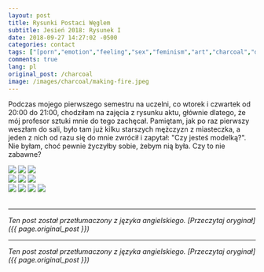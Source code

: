 ```yaml
---
layout: post
title: Rysunki Postaci Węglem
subtitle: Jesień 2018: Rysunek I
date: 2018-09-27 14:27:02 -0500
categories: contact
tags: ["[porn","emotion","feeling","sex","feminism","art","charcoal","drawing","creativity]"]
comments: true
lang: pl
original_post: /charcoal
image: /images/charcoal/making-fire.jpeg
---
```




Podczas mojego pierwszego semestru na uczelni, co wtorek i czwartek od 20:00 do 21:00, chodziłam na zajęcia z rysunku aktu, głównie dlatego, że mój profesor sztuki mnie do tego zachęcał. Pamiętam, jak po raz pierwszy weszłam do sali, było tam już kilku starszych mężczyzn z miasteczka, a jeden z nich od razu się do mnie zwrócił i zapytał: "Czy jesteś modelką?". Nie byłam, choć pewnie życzyłby sobie, żebym nią była. Czy to nie zabawne?
<!-- more -->
<div class="row">
  <div class="column">
    <img src="/images/charcoal/drama.jpeg">
    <img src="/images/charcoal/meditate.jpeg">
    <img src="/images/charcoal/hungover.jpeg">
  </div>
  <div class="column">
    <img src="/images/charcoal/sweet-dreams.jpeg">
    <img src="/images/charcoal/shirley.jpeg">
    <img src="/images/charcoal/nude.jpeg">
  </div>
  <div class="column">
    <img src="/images/charcoal/lounging.jpeg">
    <img src="/images/charcoal/book.jpeg">
    <img src="/images/charcoal/sitting.jpeg">
    <img src="/images/charcoal/making-fire.jpeg">
  </div>
</div>
<br>

---

*Ten post został przetłumaczony z języka angielskiego. [Przeczytaj oryginał]({{ page.original_post }})*

---

*Ten post został przetłumaczony z języka angielskiego. [Przeczytaj oryginał]({{ page.original_post }})*